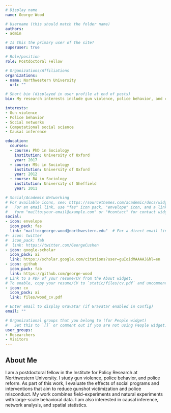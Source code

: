 ```yaml
---
# Display name
name: George Wood

# Username (this should match the folder name)
authors:
- admin

# Is this the primary user of the site?
superuser: true

# Role/position
role: Postdoctoral Fellow

# Organizations/Affiliations
organizations:
- name: Northwestern University
  url: ""

# Short bio (displayed in user profile at end of posts)
bio: My research interests include gun violence, police behavior, and causal inference.

interests:
- Gun violence
- Police behavior
- Social networks
- Computational social science
- Causal inference

education:
  courses:
  - course: PhD in Sociology
    institution: University of Oxford
    year: 2017
  - course: MSc in Sociology
    institution: University of Oxford
    year: 2012
  - course: BA in Sociology
    institution: University of Sheffield
    year: 2011

# Social/Academic Networking
# For available icons, see: https://sourcethemes.com/academic/docs/widgets/#icons
#   For an email link, use "fas" icon pack, "envelope" icon, and a link in the
#   form "mailto:your-email@example.com" or "#contact" for contact widget.
social:
- icon: envelope
  icon_pack: fas
  link: "mailto:george.wood@northwestern.edu"  # For a direct email link, use "mailto:test@example.org".
#- icon: twitter
#  icon_pack: fab
#  link: https://twitter.com/GeorgeCushen
- icon: google-scholar
  icon_pack: ai
  link: https://scholar.google.com/citations?user=guIoidMAAAAJ&hl=en
- icon: github
  icon_pack: fab
  link: https://github.com/george-wood
# Link to a PDF of your resume/CV from the About widget.
# To enable, copy your resume/CV to `static/files/cv.pdf` and uncomment the lines below.  
- icon: cv
  icon_pack: ai
  link: files/wood_cv.pdf

# Enter email to display Gravatar (if Gravatar enabled in Config)
email: ""

# Organizational groups that you belong to (for People widget)
#   Set this to `[]` or comment out if you are not using People widget.  
user_groups:
- Researchers
- Visitors
---
```


## About Me

I am a postdoctoral fellow in the Institute for Policy Research at Northwestern University. I study gun violence, police behavior, and police reform. As part of this work, I evaluate the effects of social programs and interventions that aim to reduce gunshot victimization and police misconduct. My work combines field-experiments and natural experiments with large-scale behavioral data. I am also interested in causal inference, network analysis, and spatial statistics.
